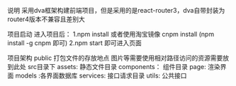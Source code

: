 说明
采用dva框架构建前端项目，但是采用的是react-router3，dva自带封装为router4版本不兼容且差别大

项目启动
进入项目后：
1.npm install 或者使用淘宝镜像 cnpm install (npm install -g cnpm 即可)
2.npm start 即可进入页面

项目架构
public
打包文件的存放地点
图片等需要使用相对路径访问的资源需要放到此处
src目录下
assets: 静态文件目录
components： 组件目录
page: 渲染界面
models :各界面数据库
services: 接口请求目录
utils: 公共接口

